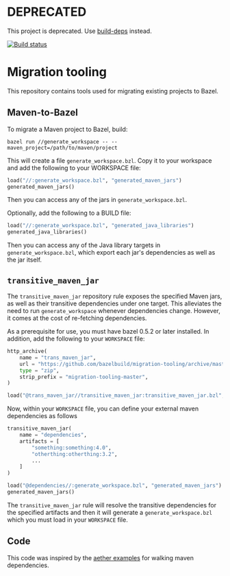 # DEPRECATED

This project is deprecated. Use [build-deps](https://github.com/johnynek/bazel-deps) instead.

[![Build status](https://badge.buildkite.com/3d265f4a4ef0aa6c54208278c5062491bb074298069d30b051.svg)](https://buildkite.com/bazel/migration-tooling-postsubmit)

# Migration tooling

This repository contains tools used for migrating existing projects to Bazel.

## Maven-to-Bazel

To migrate a Maven project to Bazel, build:

```
bazel run //generate_workspace -- --maven_project=/path/to/maven/project
```

This will create a file `generate_workspace.bzl`. Copy it to your workspace
and add the following to your WORKSPACE file:

``` python
load("//:generate_workspace.bzl", "generated_maven_jars")
generated_maven_jars()
```

Then you can access any of the jars in `generate_workspace.bzl`.

Optionally, add the following to a BUILD file:

``` python
load("//:generate_workspace.bzl", "generated_java_libraries")
generated_java_libraries()
```

Then you can access any of the Java library targets in `generate_workspace.bzl`,
which export each jar's dependencies as well as the jar itself.

## `transitive_maven_jar` 

The `transitive_maven_jar` repository rule exposes the specified Maven jars, as well as their transitive dependencies under one target. This alleviates the need to run
`generate_workspace` whenever dependencies change. However, it comes at the cost of re-fetching dependencies.

As a prerequisite for use, you must have bazel 0.5.2 or later installed. In addition, add the following to your `WORKSPACE` file: 

```python
http_archive(
	name = "trans_maven_jar",
	url = "https://github.com/bazelbuild/migration-tooling/archive/master.zip",
	type = "zip",
	strip_prefix = "migration-tooling-master",
)

load("@trans_maven_jar//transitive_maven_jar:transitive_maven_jar.bzl", "transitive_maven_jar")

```

Now, within your `WORKSPACE` file, you can define your external maven dependencies as follows

```python
transitive_maven_jar(
	name = "dependencies",
	artifacts = [
		"something:something:4.0",
		"otherthing:otherthing:3.2",
		...
	]
)

load("@dependencies//:generate_workspace.bzl", "generated_maven_jars")
generated_maven_jars()
```
The `transitive_maven_jar` rule will resolve the transitive dependencies for the specified artifacts and then it will generate a `generate_workspace.bzl` which you must load in your `WORKSPACE` file.

## Code
This code was inspired by the [aether examples](https://github.com/eclipse/aether-demo/blob/322fa556494335faaf3ad3b7dbe8f89aaaf6222d/aether-demo-snippets/src/main/java/org/eclipse/aether/examples/GetDependencyTree.java) for walking maven dependencies.
